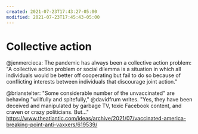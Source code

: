 ```yaml
---
created: 2021-07-23T17:43:27-05:00
modified: 2021-07-23T17:45:43-05:00
---
```


# Collective action

@jenmercieca: The pandemic has always been a collective action problem: "A collective action problem or social dilemma is a situation in which all individuals would be better off cooperating but fail to do so because of conflicting interests between individuals that discourage joint action." 

@brianstelter: "Some considerable number of the unvaccinated" are behaving "willfully and spitefully," @davidfrum writes. "Yes, they have been deceived and manipulated by garbage TV, toxic Facebook content, and craven or crazy politicians. But..." https://www.theatlantic.com/ideas/archive/2021/07/vaccinated-america-breaking-point-anti-vaxxers/619539/
